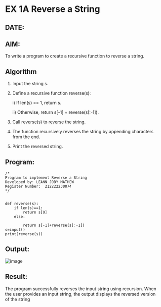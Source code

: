 # EX 1A Reverse a String
## DATE: 
## AIM:
To write a program to create a recursive function to reverse a string.

## Algorithm
1. Input the string s.
2. Define a recursive function reverse(s):
   
     i) If len(s) == 1, return s.
   
     ii) Otherwise, return s[-1] + reverse(s[:-1]).
   
4. Call reverse(s) to reverse the string.
5. The function recursively reverses the string by appending characters from the end.
6. Print the reversed string.

## Program:
```
/*
Program to implement Reverse a String
Developed by: LEANN JOBY MATHEW
Register Number:  212222230074
*/


def reverse(s):
    if len(s)==1:
        return s[0]
    else:
        
        return s[-1]+reverse(s[:-1])
s=input()
print(reverse(s))
```
## Output:
![image](https://github.com/user-attachments/assets/e71a969a-aaf9-43bd-be96-2f0325f7ad94)



## Result:
The program successfully reverses the input string using recursion. When the user provides an input string, the output displays the reversed version of the string
